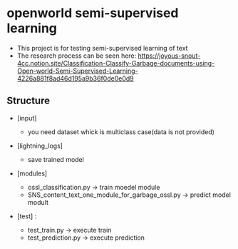 # openworld semi-supervised learning
- This project is for testing semi-supervised learning of text
- The research process can be seen here: https://joyous-snout-4cc.notion.site/Classification-Classify-Garbage-documents-using-Open-world-Semi-Supervised-Learning-4226a881f8ad46d195a9b36f0de0e0d9
## Structure
- [input]
  - you need dataset whick is multiclass case(data is not provided)
  
- [lightning_logs] 
  - save trained model

- [modules]
  - ossl_classification.py -> train moedel module
  - SNS_content_text_one_module_for_garbage_ossl.py -> predict model modult


- [test] : 
  - test_train.py -> execute train
  - test_prediction.py -> execute prediction

